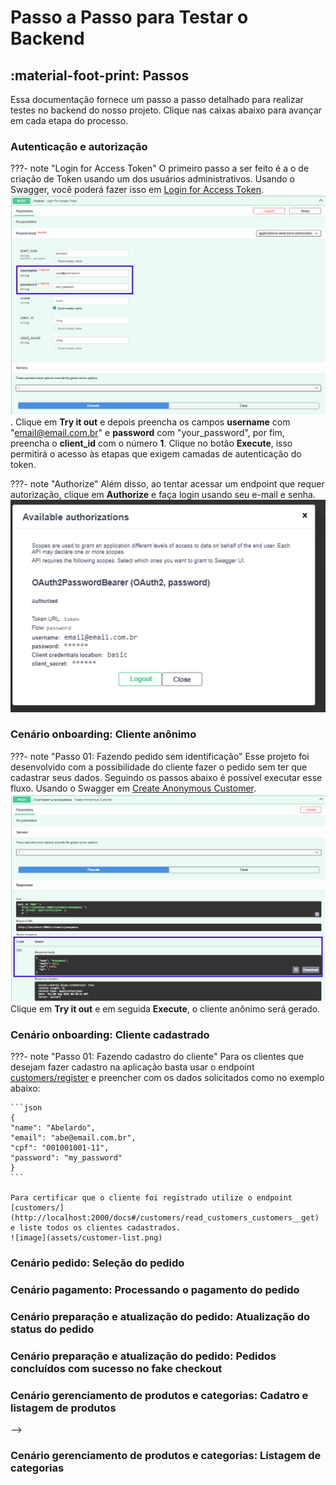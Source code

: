 # Passo a Passo para Testar o Backend

## :material-foot-print: Passos
Essa documentação fornece um passo a passo detalhado para realizar testes no backend do nosso projeto. Clique nas caixas abaixo para avançar em cada etapa do processo.

### Autenticação e autorização

???- note "Login for Access Token"
    O primeiro passo a ser feito é a o de  criação de Token usando um dos usuários administrativos. 
    Usando o Swagger, você poderá fazer isso em 
    [Login for Access Token](http://localhost:2000/docs#/default/login_for_access_token_token_post).
    ![image](assets/token-token.png).
    Clique em **Try it out** e depois preencha os campos **username** com "email@email.com.br" e **password** com "your_password", por fim, preencha o **client_id** com
    o número **1**. Clique no botão **Execute**, isso permitirá o acesso às etapas que exigem camadas de autenticação do token.

???- note "Authorize"
    Além disso, ao tentar acessar um endpoint que requer autorização, clique em **Authorize** e faça login usando seu e-mail e senha.![image](assets/access-token.png)
    

### Cenário onboarding: Cliente anônimo

???- note "Passo 01: Fazendo pedido sem identificação"
    Esse projeto foi desenvolvido com a possibilidade do cliente fazer o pedido sem ter que cadastrar seus dados. Seguindo os passos abaixo é possível executar esse fluxo.
    Usando o Swagger em 
    [Create Anonymous Customer](http://localhost:2000/docs#/customers/create_anonymous_customer_customers_anonymous_post).
    ![image](assets/customer-anon.png)
    Clique em **Try it out** e em seguida **Execute**, o cliente anônimo será gerado.

### Cenário onboarding: Cliente cadastrado

???- note "Passo 01: Fazendo cadastro do cliente"
    Para os clientes que desejam fazer cadastro na aplicação basta usar o endpoint [customers/register](http://localhost:2000/docs#/customers/register_customer_customers_register_post) e preencher com os dados solicitados como no exemplo abaixo:

    ```json
    {
    "name": "Abelardo",
    "email": "abe@email.com.br",
    "cpf": "001001001-11",
    "password": "my_password"
    }
    ```

    Para certificar que o cliente foi registrado utilize o endpoint [customers/](http://localhost:2000/docs#/customers/read_customers_customers__get) e liste todos os clientes cadastrados.
    ![image](assets/customer-list.png) 



### Cenário pedido: Seleção do pedido
<!-- TODO -->

<!-- 1. Criar pedido no endpoint orders
    2. Adicionar produtos ao pedido -->

### Cenário pagamento: Processando o pagamento do pedido
<!-- TODO -->
<!-- 3. Faz Pagamento (Fake Checkout) -->


### Cenário preparação e atualização do pedido: Atualização do status do pedido
<!-- TODO -->


### Cenário preparação e atualização do pedido: Pedidos concluídos com sucesso no fake checkout
<!-- TODO -->

<!-- Lista Pedidos que Tiveram Sucesso no Fake Checkout -->

### Cenário gerenciamento de produtos e categorias: Cadatro e listagem de produtos
<!-- TODO -->
<!--3. Fluxo de Cadastro de Produto
    1. Criar
    2. Editar
    3. Excluir --> -->

### Cenário gerenciamento de produtos e categorias: Listagem de categorias
<!-- TODO -->